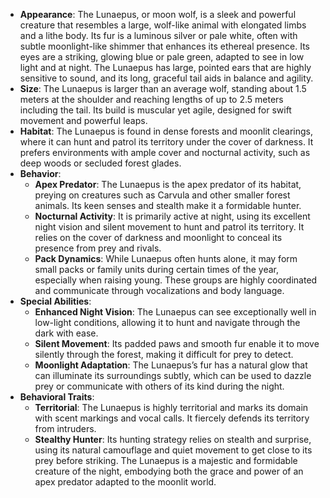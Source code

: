 - **Appearance**: The Lunaepus, or moon wolf, is a sleek and powerful creature that resembles a large, wolf-like animal with elongated limbs and a lithe body. Its fur is a luminous silver or pale white, often with subtle moonlight-like shimmer that enhances its ethereal presence. Its eyes are a striking, glowing blue or pale green, adapted to see in low light and at night. The Lunaepus has large, pointed ears that are highly sensitive to sound, and its long, graceful tail aids in balance and agility.
- **Size**: The Lunaepus is larger than an average wolf, standing about 1.5 meters at the shoulder and reaching lengths of up to 2.5 meters including the tail. Its build is muscular yet agile, designed for swift movement and powerful leaps.
- **Habitat**: The Lunaepus is found in dense forests and moonlit clearings, where it can hunt and patrol its territory under the cover of darkness. It prefers environments with ample cover and nocturnal activity, such as deep woods or secluded forest glades.
- **Behavior**:
    - **Apex Predator**: The Lunaepus is the apex predator of its habitat, preying on creatures such as Carvula and other smaller forest animals. Its keen senses and stealth make it a formidable hunter.
    - **Nocturnal Activity**: It is primarily active at night, using its excellent night vision and silent movement to hunt and patrol its territory. It relies on the cover of darkness and moonlight to conceal its presence from prey and rivals.
    - **Pack Dynamics**: While Lunaepus often hunts alone, it may form small packs or family units during certain times of the year, especially when raising young. These groups are highly coordinated and communicate through vocalizations and body language.
- **Special Abilities**:
    - **Enhanced Night Vision**: The Lunaepus can see exceptionally well in low-light conditions, allowing it to hunt and navigate through the dark with ease.
    - **Silent Movement**: Its padded paws and smooth fur enable it to move silently through the forest, making it difficult for prey to detect.
    - **Moonlight Adaptation**: The Lunaepus’s fur has a natural glow that can illuminate its surroundings subtly, which can be used to dazzle prey or communicate with others of its kind during the night.
- **Behavioral Traits**:
    - **Territorial**: The Lunaepus is highly territorial and marks its domain with scent markings and vocal calls. It fiercely defends its territory from intruders.
    - **Stealthy Hunter**: Its hunting strategy relies on stealth and surprise, using its natural camouflage and quiet movement to get close to its prey before striking.
The Lunaepus is a majestic and formidable creature of the night, embodying both the grace and power of an apex predator adapted to the moonlit world.